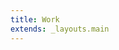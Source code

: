 ```yaml
---
title: Work
extends: _layouts.main
---
```


<x-project :project="$work['tighten']" />
<x-project :project="$work['culturedays']" />
<x-project :project="$work['nova-settings-tool']" />
<x-project :project="$work['bee-limo']" />
<x-project :project="$work['save-my-spot']" />
<x-project :project="$work['forestrial-brain']" />
<x-project :project="$work['tucker-house']" />
<x-project :project="$work['greta-hamilton']" />
<x-project :project="$work['madi-haslam']" />
<x-project :project="$work['arts-abstract']" />
<x-project :project="$work['watch-magazine']" />
<x-project :project="$work['hinge-journal']" />
<x-project :project="$work['canon-journal']" />

<!-- ## Other Clients:

Stratus Vineyards&nbsp;&nbsp;[↗](https://www.stratuswines.com)

Cru Wine Merchants&nbsp;&nbsp;[↗](https://www.cruwinemerchants.com)

Canadian Centre for Ethics in Public Affairs&nbsp;&nbsp;[↗](http://ccepa.ca)

King’s Bookstore Co-operative&nbsp;&nbsp;[↗](http://kingsbookstore.ca) -->
